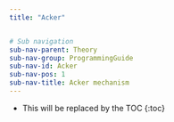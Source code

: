 ```yaml
---
title: "Acker"


# Sub navigation
sub-nav-parent: Theory
sub-nav-group: ProgrammingGuide
sub-nav-id: Acker
sub-nav-pos: 1
sub-nav-title: Acker mechanism
---
```


* This will be replaced by the TOC
{:toc}
